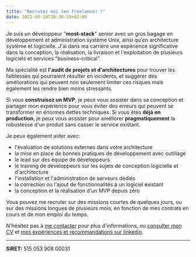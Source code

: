 ```yaml
---
title: "Recrutez moi (en freelance) !"
date: 2021-05-18T20:36:19+02:00
---
```

Je suis un développeur "**most-stack**" senior avec un gros bagage en développement et administration système Unix,
ainsi qu'en architecture système et logicielle.
J'ai dans ma carrière une expérience significative dans la conception,
la réalisation,
la livraison et l'exploitation de plusieurs logiciels et services "business-critical".

Ma spécialité est **l'audit de projets et d'architectures** pour trouver les faiblesses qui pourraient résulter en incidents,
et suggérer des améliorations qui peuvent non seulement limiter ces risques mais également les rendre bien moins stressants.

Si vous **construisez un MVP**,
je peux vous assister dans sa conception et partager mon expérience pour vous éviter des erreurs qui peuvent se transformer en énormes dettes techniques.
Si vous êtes **déjà en production**,
je peux vous assister pour améliorer **pragmatiquement** la robustesse d'un produit sans casser le service existant.

Je peux également aider avec:

* l'évaluation de solutions externes dans votre architecture
* la mise en place de bonnes pratiques de développement avec outillage
* le lead sur des équipe de développeurs
* le training de développeurs sur les sujets de conception logicielle et d'architecture
* l'installation et l'administration de serveurs dédiés
* la correction ou l'ajout de fonctionnalités à un logiciel existant
* la conception et la réalisation d'un MVP depuis zéro


Vous pouvez me recruter sur des missions courtes de quelques jours,
ou sur des missions longues de plusieurs mois,
en fonction de mes contrats en cours et de mon emploi du temps.

N'hésitez pas à [me contacter](mailto:gilles@poolp.org) pour plus d'informations,
ou [consulter mon CV](https://github.com/poolpOrg/resume/blob/master/resume.fr.pdf)
et [mes expériences et recommandations sur linkedin](https://www.linkedin.com/in/gilleschehade).

<hr />

**SIRET:** 515 053 908 00031

